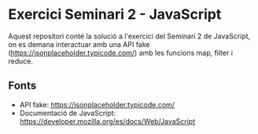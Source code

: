 # Exercici Seminari 2 - JavaScript

Aquest repositori conté la solució a l'exercici del Seminari 2 de JavaScript, on es demana interactuar amb una API fake (https://jsonplaceholder.typicode.com/) amb les funcions map, filter i reduce.

## Fonts

- API fake: https://jsonplaceholder.typicode.com/
- Documentació de JavaScript: https://developer.mozilla.org/es/docs/Web/JavaScript
